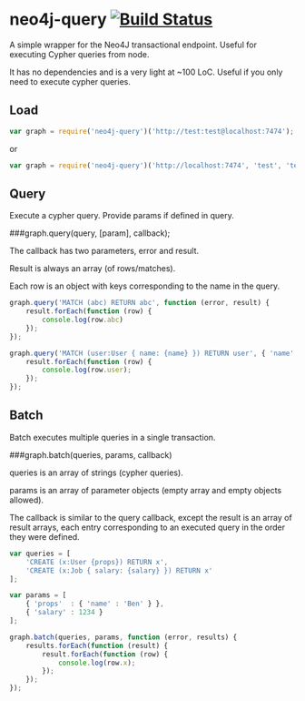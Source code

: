 # neo4j-query [![Build Status](https://semaphoreci.com/api/v1/projects/3bfeb4bc-774d-4298-8fe1-7e22f6e24bb5/651323/badge.svg)](https://semaphoreci.com/vukicevic/neo4j-query)

A simple wrapper for the Neo4J transactional endpoint. Useful for executing Cypher queries from node.

It has no dependencies and is a very light at ~100 LoC. Useful if you only need to execute cypher queries.

## Load

```javascript
var graph = require('neo4j-query')('http://test:test@localhost:7474');
```
or

```javascript
var graph = require('neo4j-query')('http://localhost:7474', 'test', 'test');
```

## Query

Execute a cypher query. Provide params if defined in query.

###graph.query(query, [param], callback);

The callback has two parameters, error and result.

Result is always an array (of rows/matches).

Each row is an object with keys corresponding to the name in the query.

```javascript
graph.query('MATCH (abc) RETURN abc', function (error, result) {
	result.forEach(function (row) {
		console.log(row.abc)
	});
});
```

```javascript
graph.query('MATCH (user:User { name: {name} }) RETURN user', { 'name' : 'Ben' }, function (error, result) {
	result.forEach(function (row) {
		console.log(row.user);
	});
});
```

## Batch

Batch executes multiple queries in a single transaction.

###graph.batch(queries, params, callback)

queries is an array of strings (cypher queries). 

params is an array of parameter objects (empty array and empty objects allowed). 

The callback is similar to the query callback, except the result is an array of result arrays, each entry corresponding to an executed query in the order they were defined.

```javascript
var queries = [
	'CREATE (x:User {props}) RETURN x',
	'CREATE (x:Job { salary: {salary} }) RETURN x'
];

var params = [
	{ 'props'  : { 'name' : 'Ben' } },
	{ 'salary' : 1234 }
];

graph.batch(queries, params, function (error, results) {
	results.forEach(function (result) {
		result.forEach(function (row) {
			console.log(row.x);
		});
	});
});
```
